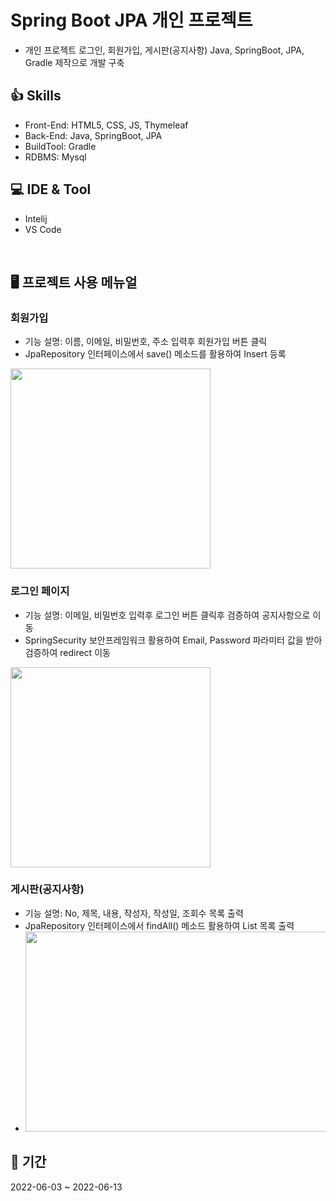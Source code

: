# Spring Boot JPA 개인 프로젝트 
+ 개인 프로젝트 로그인, 회원가입, 게시판(공지사항) Java, SpringBoot, JPA, Gradle 제작으로 개발 구축

## :+1: Skills
+ Front-End: HTML5, CSS, JS, Thymeleaf
+ Back-End: Java, SpringBoot, JPA
+ BuildTool: Gradle
+ RDBMS: Mysql


## 💻 IDE & Tool 
+ Intelij
+ VS Code
</br>

## 🖥 프로젝트 사용 메뉴얼
### 회원가입
+ 기능 설명: 이름, 이메일, 비밀번호, 주소 입력후 회원가입 버튼 클릭
+ JpaRepository 인터페이스에서 save() 메소드를 활용하여 Insert 등록
<img src = "https://user-images.githubusercontent.com/58936137/175238260-eddfd4bb-d6c2-49e5-915d-e69d6e013fd7.png" width="320px" height="320px">

### 로그인 페이지
+ 기능 설명: 이메일, 비밀번호 입력후 로그인 버튼 클릭후 검증하여 공지사항으로 이동 
+ SpringSecurity 보안프레임워크 활용하여 Email, Password 파라미터 값을 받아 검증하여 redirect 이동
<img src = "https://user-images.githubusercontent.com/58936137/175240393-73f1530a-a641-4ed9-851a-dfc13d64dc98.png" width="320px" height="320px">

### 게시판(공지사항)
+ 기능 설명: No, 제목, 내용, 작성자, 작성일, 조회수 목록 출력
+ JpaRepository 인터페이스에서 findAll() 메소드 활용하여 List 목록 출력
+ <img src = "https://user-images.githubusercontent.com/58936137/175241744-6918013d-5821-4ea1-9d99-3fade6aa30a0.png" width="650px" height="320px">



## 📆 기간
2022-06-03 ~ 2022-06-13 

